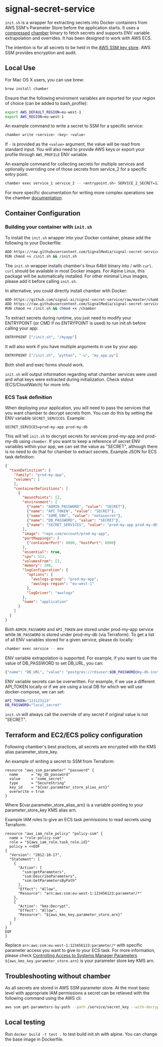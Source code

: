 # signal-secret-service

`init.sh` is a wrapper for extracting secrets into Docker containers from AWS SSM's Parameter Store before the application starts. It uses a [compressed](https://github.com/signal-ai/signal-secret-service/tree/master/chamber-upx) [chamber](https://github.com/segmentio/chamber) binary to fetch secrets and supports ENV variable extrapolation and overrides. It has been designed to work with AWS ECS.

The intention is for all secrets to be held in the [AWS SSM key store](https://eu-west-1.console.aws.amazon.com/ec2/v2/home?region=eu-west-1#Parameters:sort=Name). AWS SSM provides encryption and audit.

## Local Use

For Mac OS X users, you can use brew:

```sh
brew install chamber
```

Ensure that the following enviroment variables are exported for your region of choice (can be added to bash_profile):

```sh
export AWS_DEFAULT_REGION=eu-west-1
export AWS_REGION=eu-west-1
```

An example command to write a secret to SSM for a specific service:

```sh
chamber write <service> <key> <value>
```

If `-` is provided as the `<value>` argument, the value will be read from standard
input. You will also need to provide AWS keys or export your profile through `AWS_PROFILE` ENV variable.

An example command for collecting secrets for multiple services and optionally overriding one of those secrets from service_2 for a specific entry point:

```sh
chamber exec service_1 service_2 -- <entrypoint.sh> SERVICE_2_SECRET=123456
```

For more specific documentation for writing more complex operations see the chamber [documentation](https://github.com/segmentio/chamber).

## Container Configuration

### Building your container with `init.sh`

To install the `init.sh` wrapper into your Docker container, please add the following to your Dockerfile:

```sh
ADD https://raw.githubusercontent.com/SignalMedia/signal-secret-service/master/init.sh /
RUN chmod +x /init.sh && /init.sh
```

The `init.sh` wrapper installs chamber's linux 64bit binary into / with `curl`. `curl` should be available in most Docker images. For Alpine Linux,
this package will be automatically installed. For other minimal Linux images, please add it before calling `init.sh`.

In alternative, you could directly install chamber with Docker:

```sh
ADD https://github.com/signal-ai/signal-secret-service/raw/master/chamber-upx/chamber-v2.8.1 /chamber
ADD https://raw.githubusercontent.com/SignalMedia/signal-secret-service/master/init.sh /
RUN chmod +x /init.sh && chmod +x /chamber
```

To extract secrets during runtime, you just need to modify your ENTRYPOINT (or CMD if no ENTRYPOINT is used) to run init.sh before calling your app:

```sh
ENTRYPOINT ["/init.sh", "/myapp"]
```

It will also work if you have multiple arguments in use by your app:

```sh
ENTRYPOINT ["/init.sh", "python", "-u", "my_app.py"]
```

Both shell and exec forms should work.

`init.sh` will output information regarding what chamber services were used and what keys were extracted during initialization. Check
stdout (ECS/CloudWatch) for more info.

### ECS Task definition

When deploying your application, you will need to pass the services that you want chamber to decrypt secrets from. You can do this by setting the
ENV variable `SECRET_SERVICES`. Example:

`SECRET_SERVICES=prod-my-app prod-my-db`

This will tell `init.sh` to decrypt secrets for services prod-my-app and prod-my-db using `chamber`. If you want to keep a reference of secret ENV variables
within your app, we can set the value as "SECRET", although there is no need to do that for chamber to extract secrets. Example JSON for ECS task definition:

```JSON
{
  "taskDefinition": {
    "family": "prod-my-app",
    "volumes": [
    ],
    "containerDefinitions": [
      {
        "mountPoints": [],
        "environment": [
          {"name": "ADMIN_PASSWORD", "value": "SECRET"},
          {"name": "API_TOKEN", "value": "SECRET"},
          {"name": "SOME_ENV", "value": "notasecret"},
          {"name": "DB_PASSWORD", "value": "SECRET"},
          {"name": "SECRET_SERVICES", "value": "prod-my-app prod-my-db"}
        ],
        "image": "repo.com/account/prod-my-app",
        "portMappings": [
          {"containerPort": 8000, "hostPort": 8000}
        ],
        "essential": true,
        "cpu": 512,
        "volumesFrom": [],
        "memory": 200,
        "logConfiguration": {
          "options": {
            "awslogs-group": "prod-my-app",
            "awslogs-region": "eu-west-1"
          },
          "logDriver": "awslogs"
        },
        "name": "application"
      }
    ]
  }
}
```

Both `ADMIN_PASSWORD` and `API_TOKEN` are stored under prod-my-app service while `DB_PASSWORD` is stored under prod-my-db (via Terraform). To
get a list of all ENV variables stored for a given service, please do locally:

```sh
chamber exec service -- env
```

ENV variable extrapolation is supported. For example, if you want to use the value of DB_PASSWORD to set DB_URL, you can:

```sh
{"name": "DB_URL", "value": "postgres://rdsuser:$DB_PASSWORD@my-db-instance/db_name"},
```

ENV variable secrets can be overwritten. For example, if we use a different API_TOKEN locally or if we are using a local DB for which we will
use docker-compose, we can set:

```sh
API_TOKEN="123123123"
DB_PASSWORD="local_secret"
```

`init.sh` will always call the override of any secret if original value is not "SECRET".

## Terraform and EC2/ECS policy configuration

Following chamber's best practices, all secrets are encrypted with the KMS alias parameter_store_key.

An example of writing a secret to SSM from Terraform:

```HCL
resource "aws_ssm_parameter" "password" {
  name      = "my_db_password"
  value     = "some_secret"
  type      = "SecureString"
  key_id    = "${var.parameter_store_alias_arn}"
  overwrite = true
}
```

Where ${var.parameter_store_alias_arn} is a variable pointing to your parameter_store_key KMS alias arn.

Example IAM roles to give an ECS task permissions to read secrets using Terraform:

```HCL
resource "aws_iam_role_policy" "policy-ssm" {
  name = "role-policy-ssm"
  role = "${aws_iam_role.task_role.id}"
  policy = <<EOF
{
  "Version": "2012-10-17",
  "Statement": [
    {
      "Action": [
        "ssm:getParameters",
        "ssm:DescribeParameters",
        "ssm:GetParametersByPath"
      ],
      "Effect": "Allow",
      "Resource": "arn:aws:ssm:eu-west-1:123456123:parameter/*"
    },
    {
      "Action": "kms:Decrypt",
      "Effect": "Allow",
      "Resource": "${aws_kms_key.parameter_store.arn}"
    }
  ]
}
EOF
}
```

Replace `arn:aws:ssm:eu-west-1:123456123:parameter/*` with specific parameter access you want to give to your ECS task. For more information, please check
[Controlling Access to Systems Manager Parameters](https://docs.aws.amazon.com/systems-manager/latest/userguide/sysman-paramstore-access.html)
`${aws_kms_key.parameter_store.arn}` is your parameter store key KMS arn.

## Troubleshooting without chamber

As all secrets are stored in AWS SSM parameter store. At the most basic level with appropriate IAM permissions a secret can be retieved with the following command using the AWS cli:

```sh
aws ssm get-parameters-by-path --path /service/secret_key --with-decryption | jq -r '.Parameters[0].Value'
```
## Local testing

Run `docker build -t test .` to test build init.sh with alpine. You can change the base image in Dockerfile.
